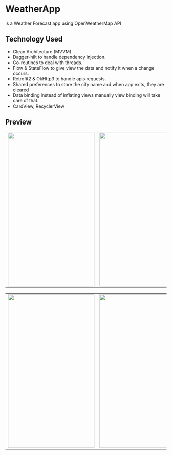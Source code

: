 # WeatherApp
is a Weather Forecast app using OpenWeatherMap API

## Technology Used

- Clean Architecture (MVVM)
- Dagger-hilt to handle dependency injection.
- Co-routines to deal with threads.
- Flow & StateFlow to give view the data and notify it when a change occurs.
- Retrofit2 & OkHttp3 to handle apis requests.
- Shared preferences to store the city name and when app exits, they are cleared
- Data binding instead of inflating views manually view binding will take care of that.
- CardView, RecyclerView


## Preview
<table>
  <tr> 
    <td><img src="https://github.com/Ahmed-Srhan/WeatherApp/assets/106891451/82cd01d5-a15a-45cb-9579-30bd07b80819" width=270 height=480></td>
    <td><img src="https://github.com/Ahmed-Srhan/WeatherApp/assets/106891451/dfad17bf-6e21-42a4-a2c2-219c00917ee2" width=270 height=480></td>
   </tr>
 </table>

 <table>
  <tr> 
    <td><img src="https://github.com/Ahmed-Srhan/WeatherApp/assets/106891451/4bb6c250-0a7e-4831-be39-2d6b8d9b322d" width=270 height=480></td>
    <td><img src="https://github.com/Ahmed-Srhan/WeatherApp/assets/106891451/30322ccb-db3e-4ec4-adcf-ea3a2bf9e8a9" width=270 height=480></td>
   </tr>
 </table>
